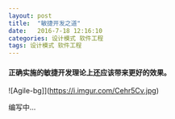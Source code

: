```yaml
---
layout: post
title:  "敏捷开发之道"
date:   2016-7-18 12:16:10
categories: 设计模式 软件工程 
tags: 设计模式 软件工程 
---
```

#### 正确实施的敏捷开发理论上还应该带来更好的效果。

![Agile-bg]](https://i.imgur.com/Cehr5Cv.jpg)

编写中...